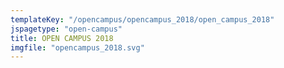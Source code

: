 ```yaml
---
templateKey: "/opencampus/opencampus_2018/open_campus_2018"
jspagetype: "open-campus"
title: OPEN CAMPUS 2018
imgfile: "opencampus_2018.svg"
---
```

